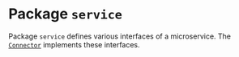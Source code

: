 # Package `service`

Package `service` defines various interfaces of a microservice. The [`Connector`](connector.md) implements these interfaces.
